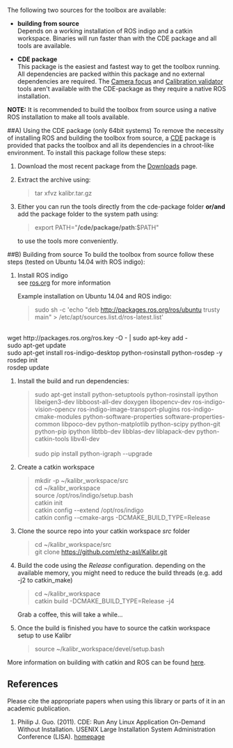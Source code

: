 The following two sources for the toolbox are available:

* **building from source**<br>
    Depends on a working installation of ROS indigo and a catkin workspace. Binaries will run faster than with the CDE package and all tools are available.

* **CDE package**<br>
    This package is the easiest and fastest way to get the toolbox running. All dependencies are packed within this package and no external dependencies are required. The [Camera focus](camera-focus) and [Calibration validator](calibration-validator) tools aren't available with the CDE-package as they require a native ROS installation.

**NOTE:** It is recommended to build the toolbox from source using a native ROS installation to make all tools available.

##A) Using the CDE package (only 64bit systems)
To remove the necessity of installing ROS and building the toolbox from source, a [CDE](#guo) package is provided that packs the toolbox and all its dependencies in a chroot-like environment. To install this package follow these steps:

1. Download the most recent package from the [Downloads](downloads) page.

1. Extract the archive using:

    > tar xfvz kalibr.tar.gz

1. Either you can run the tools directly from the cde-package folder
    **or/and**
    add the package folder to the system path using:

    > export PATH="**/cde/package/path**:$PATH"

    to use the tools more conveniently.

##B) Building from source
To build the toolbox from source follow these steps (tested on Ubuntu 14.04 with ROS indigo):

1. Install ROS indigo <br>
    see [ros.org](http://wiki.ros.org/ROS/Installation) for more information

    Example installation on Ubuntu 14.04 and ROS indigo:

    >sudo sh -c 'echo "deb http://packages.ros.org/ros/ubuntu trusty main" > /etc/apt/sources.list.d/ros-latest.list'
<br>
    wget http://packages.ros.org/ros.key -O - | sudo apt-key add - <br>
    sudo apt-get update  <br>
    sudo apt-get install ros-indigo-desktop python-rosinstall python-rosdep -y <br>
    rosdep init <br>
    rosdep update <br>

1. Install the build and run dependencies:

    >sudo apt-get install python-setuptools python-rosinstall ipython libeigen3-dev libboost-all-dev doxygen libopencv-dev ros-indigo-vision-opencv ros-indigo-image-transport-plugins ros-indigo-cmake-modules python-software-properties software-properties-common libpoco-dev python-matplotlib python-scipy python-git python-pip ipython libtbb-dev libblas-dev liblapack-dev python-catkin-tools libv4l-dev <br> <br>
    sudo pip install python-igraph --upgrade

1. Create a catkin workspace<br>

    >mkdir -p ~/kalibr_workspace/src <br>
    cd ~/kalibr_workspace <br>
    source /opt/ros/indigo/setup.bash <br>
    catkin init <br>
    catkin config --extend /opt/ros/indigo <br>
    catkin config --cmake-args -DCMAKE_BUILD_TYPE=Release

1. Clone the source repo into your catkin workspace _src_ folder <br>
    >cd ~/kalibr_workspace/src <br>
    git clone https://github.com/ethz-asl/Kalibr.git

1. Build the code using the _Release_ configuration.
    depending on the available memory, you might need to reduce the build threads (e.g. add -j2 to catkin_make) <br>

    > cd ~/kalibr_workspace <br>
    catkin build -DCMAKE_BUILD_TYPE=Release -j4

    Grab a coffee, this will take a while... <br>

1. Once the build is finished you have to source the catkin workspace setup to use Kalibr

    > source ~/kalibr_workspace/devel/setup.bash

More information on building with catkin and ROS can be found [here](http://wiki.ros.org/catkin/Tutorials).

## References
Please cite the appropriate papers when using this library or parts of it in an academic publication.

1. <a name="guo"></a> Philip J. Guo. (2011). CDE: Run Any Linux Application On-Demand Without Installation.  USENIX Large Installation System Administration Conference (LISA). [homepage](http://www.pgbovine.net/cde.html)